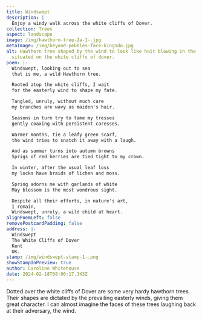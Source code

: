 ```yaml
---
title: Windswept
description: |
  Enjoy a windy walk across the white cliffs of Dover.
collection: Trees
aspect: landscape
image: /img/hawthorn-tree-2a-1-.jpg
metaImage: /img/beyond-pebbles-face-kingsdo.jpg
alt: Hawthorn tree shaped by the wind to look like hair blowing in the wind,
  situated on the white cliffs of dover.
poem: |-
  Windswept, looking out to sea
  that is me, a wild Hawthorn tree.

  Rooted atop the white cliffs, I wait
  for the easterly wind to shape my fate.

  Tangled, unruly, without much care
  my branches are wavy as maiden's hair.

  Seasons in turn try to tame my tresses
  gently coaxing with persistent caresses.

  Warmer months, tie a leafy green scarf,
  the wind tries to snatch it away with a laugh.

  And as summer turns into autumn browns
  Sprigs of red berries are tied tight to my crown. 

  In winter, after the usual leaf loss
  my locks have braids of lichen and moss.

  Spring adorns me with garlands of white
  May blossom is the most wondrous sight.

  Despite all their efforts, in nature's art,
  I remain,
  Windswept, unruly, a wild child at heart.
alignPoemLeft: false
removePostcardPadding: false
address: |-
  Windswept
  The White Cliffs of Dover
  Kent
  UK.
stamp: /img/windswept-stamp-1-.png
showStampInPreview: true
author: Caroline Whitehouse
date: 2024-02-18T08:00:17.343Z
---
```

Dotted over the white cliffs of Dover are some very hardy hawthorn trees. Their shapes are dictated by the prevailing easterly winds, giving them great character. I can almost imagine the faces of these trees laughing back at their adversary, the wind.
